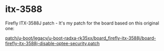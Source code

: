 # itx-3588
Firefly ITX-3588J patch - 
It's my patch for the board based on this original one:

[patch/u-boot/legacy/u-boot-radxa-rk35xx/board_firefly-itx-3588j/board-firefly-itx-3588j-disable-optee-security.patch](https://github.com/SeeleVolleri/firefly/blob/1dbc17c79caa4369e1d560ad2ac170961651ac30/patch/u-boot/legacy/u-boot-radxa-rk35xx/board_firefly-itx-3588j/board-firefly-itx-3588j-disable-optee-security.patch)
